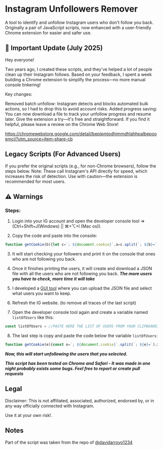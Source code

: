 # Instagram Unfollowers Remover

A tool to identify and unfollow Instagram users who don't follow you back. Originally a pair of JavaScript scripts, now enhanced with a user-friendly Chrome extension for easier and safer use.

## 🚀 Important Update (July 2025)
Hey everyone!

Two years ago, I created these scripts, and they've helped a lot of people clean up their Instagram follows. Based on your feedback, I spent a week building a Chrome extension to simplify the process—no more manual console tinkering!

Key changes:

Removed batch unfollow: Instagram detects and blocks automated bulk actions, so I had to drop this to avoid account risks.
Added progress saving: You can now download a file to track your unfollow progress and resume later.
Give the extension a try—it's free and straightforward. If you find it helpful, please leave a review on the Chrome Web Store!


https://chromewebstore.google.com/detail/bepipmjodhjmmdhlahhpalbepooemcii?utm_source=item-share-cb


## Legacy Scripts (For Advanced Users)

If you prefer the original scripts (e.g., for non-Chrome browsers), follow the steps below. Note: These call Instagram's API directly for speed, which increases the risk of detection. Use with caution—the extension is recommended for most users.

## ⚠️ Warnings

### Steps:

1. Login into your IG account and open the developer console tool => (Ctrl+Shift+J(Windows) || ⌘+⌥+I (Mac os)).

2. Copy the code and paste into the console:
 ```js
function getCookie(b){let c=`; ${document.cookie}`,a=c.split(`; ${b}=`);if(2===a.length)return a.pop().split(";").shift()}function sleep(a){return new Promise(b=>{setTimeout(b,a)})}function afterUrlGenerator(a){return`https://www.instagram.com/graphql/query/?query_hash=3dec7e2c57367ef3da3d987d89f9dbc8&variables={"id":"${ds_user_id}","include_reel":"true","fetch_mutual":"false","first":"24","after":"${a}"}`}function unfollowUserUrlGenerator(a){return`https://www.instagram.com/web/friendships/${a}/unfollow/`}let followedPeople,csrftoken=getCookie("csrftoken"),ds_user_id=getCookie("ds_user_id"),initialURL=`https://www.instagram.com/graphql/query/?query_hash=3dec7e2c57367ef3da3d987d89f9dbc8&variables={"id":"${ds_user_id}","include_reel":"true","fetch_mutual":"false","first":"24"}`,doNext=!0,filteredList=[],getUnfollowCounter=0,scrollCicle=0;async function startScript(){for(var c,d,e,b,f,g=Math.floor;doNext;){let a;try{a=await fetch(initialURL).then(a=>a.json())}catch(h){continue}followedPeople||(followedPeople=a.data.user.edge_follow.count),doNext=a.data.user.edge_follow.page_info.has_next_page,initialURL=afterUrlGenerator(a.data.user.edge_follow.page_info.end_cursor),getUnfollowCounter+=a.data.user.edge_follow.edges.length,a.data.user.edge_follow.edges.forEach(a=>{a.node.follows_viewer||filteredList.push(a.node)}),console.clear(),console.log(`%c Progress ${getUnfollowCounter}/${followedPeople} (${parseInt(100*(getUnfollowCounter/followedPeople))}%)`,"background: #222; color: #bada55;font-size: 35px;"),console.log("%c This users don't follow you (Still in progress)","background: #222; color: #FC4119;font-size: 13px;"),filteredList.forEach(a=>{console.log(a.username)}),await sleep(g(400*Math.random())+1e3),scrollCicle++,6<scrollCicle&&(scrollCicle=0,console.log("%c Sleeping 10 secs to prevent getting temp blocked","background: #222; color: ##FF0000;font-size: 35px;"),await sleep(1e4))}c=JSON.stringify(filteredList),d="usersNotFollowingBack.json",e="application/json",b=document.createElement("a"),f=new Blob([c],{type:e}),b.href=URL.createObjectURL(f),b.download=d,b.click(),console.log("%c All DONE!","background: #222; color: #bada55;font-size: 25px;")}startScript()
```

3. It will start checking your followers and print it on the console that ones who are not following you back.


4. Once it finishes printing the users, it will create and download a JSON file with all the users who are not following you back.
***The more users you have to check, more time it will take***

5. I developed a [GUI tool](https://43t6lx.csb.app/) where you can upload the JSON file and select what users you want to keep.

6. Refresh the IG website. (to remove all traces of the last script)

7. Open the developer console tool again and create a variable named `listOfUsers` like this:

```js
const listOfUsers = //PASTE HERE THE LIST OF USERS FROM YOUR CLIPBOARD, RESULTS FROM GUI TOOL
```

8. The last step is copy and paste the code below the variable `listOfUsers`:

```js
function getCookie(e){const o=`; ${document.cookie}`.split(`; ${e}=`);if(2===o.length)return o.pop().split(";").shift()}function sleep(e){return new Promise((o=>setTimeout(o,e)))}function unfollowURL(e){return`https://www.instagram.com/web/friendships/${e}/unfollow/`}const csrftoken=getCookie("csrftoken"),igAppId="936619743392459";let totalCount=0,sinceLastSleep=0;!async function(){for(let e of listOfUsers){try{const o=await fetch(unfollowURL(e.id),{method:"POST",credentials:"include",headers:{accept:"*/*","accept-language":"en-US,en;q=0.9","content-type":"application/x-www-form-urlencoded","x-csrftoken":csrftoken,"x-ig-app-id":igAppId,"x-instagram-ajax":"1","x-requested-with":"XMLHttpRequest",referer:"https://www.instagram.com/"},body:`user_id=${e.id}`}),t=await o.json();o.ok&&"ok"===t.status||console.warn(`⚠️ Unfollow failed for ${e.username} (${e.id}):`,t)}catch(o){console.error(`❌ Error unfollowing ${e.username} (${e.id}):`,o)}totalCount++,sinceLastSleep++,await sleep(1e4+1e4*Math.random()),sinceLastSleep>=16&&(console.log("%c⏸ Sleeping 10 minutes to avoid temp‐block","background: #FF0000; color: #FFF; font-size:14px;"),sinceLastSleep=0,await sleep(6e5)),console.log(`✅ Unfollowed ${totalCount}/${listOfUsers.length}`)}console.log("%c🎉 All done!","background: #222; color: #bada55; font-size:16px;")}();

```

***Now, this will start unfollowing the users that you selected.***

**_This script has been tested on Chrome and Safari - It was made in one night probably exists some bugs. Feel free to report or create pull requests_**

## Legal
Disclaimer: This is not affiliated, associated, authorized, endorsed by, or in any way officially connected with Instagram.

Use it at your own risk!.

## Notes

Part of the script was taken from the repo of [@davidarroyo1234](https://github.com/davidarroyo1234/InstagramUnfollowers)
